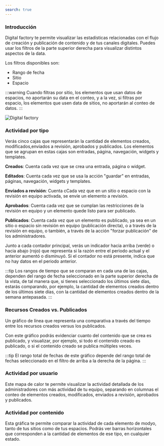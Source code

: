 ```yaml
---
search: true
---
```


### Introducción

Digital factory te permite visualizar las estadísticas relacionadas con el flujo de creación y publicación de contenido y de tus canales digitales. Puedes usar los filtros de la parte superior derecha para visualizar distintos aspectos de la data.

Los filtros disponibles son:

- Rango de fecha
- Sitio
- Espacio

:::warning
Cuando filtras por sitio, los elementos que usan datos de espacios, no aportarán su data en el conteo, y a la vez, si filtras por espacio, los elementos que usen data de sitios, no aportarán al conteo de datos.
:::

![Digital factory](/assets/img/platform/digital-factory.png)

### Actividad por tipo

Verás cinco cajas que representarán la cantidad de elementos creados, modificados,enviados a revisión, aprobados y publicados. Los elementos que se agrupan en estas cajas son entradas, página, navegación, widgets y templates.

**Creados**: Cuenta cada vez que se crea una entrada, página o widget.

**Editados**: Cuenta cada vez que se usa la acción "guardar" en entradas, páginas, navegación, widgets y templates.

**Enviados a revisión**: Cuenta cCada vez que en un sitio o espacio con la revisión en equipo activada, se envíe un elemento a revisión.

**Aprobados**: Cuenta cada vez que se cumplan las restricciones de la revisión en equipo y un elemento quede listo para ser publicado.

**Publicados**: Cuenta cada vez que un elemento es publicado, ya sea en un sitio o espacio sin revisión en equipo (publicación directa), o a través de la revisión en equipo, o también, a través de la acción "forzar publicación" de los administradores.

Junto a cada contador principal, verás un indicador hacia arriba (verde) o hacia abajo (rojo) que representa si la razón entre el periodo actual y el anterior aumentó o disminuyó. Si el contador no está presente, indica que no hay datos en el periodo anterior.

:::tip
Los rangos de tiempo que se comparan en cada una de las cajas, dependen del rango de fecha seleccionado en la parte superior derecha de la vista, de tal manera que, si tienes seleccionado los últimos siete días, estarás comparando, por ejemplo, la cantidad de elementos creados dentro de los últimos siete días, con la cantidad de elementos creados dentro de la semana antepasada.
:::

### Recursos Creados vs. Publicados

Un gráfico de línea que representa una comparativa a través del tiempo entre los recursos creados versus los publicados.

Con este gráfico podrás evidenciar cuanto del contenido que se crea es publicado, y visualizar, por ejemplo, si todo el contenido creado es publicado, o si el contenido creado se publica múltiples veces.

:::tip
El rango total de fechas de este gráfico depende del rango total de fechas seleccionado en el filtro de arriba a la derecha de la página.
:::

### Actividad por usuario

Este mapa de calor te permite visualizar la actividad detallada de los administradores con más actividad de tu equipo, separando en columnas el conteo de elementos creados, modificados, enviados a revisión, aprobados y publicados.

### Actividad por contenido

Esta gráfica te permite comparar la actividad de cada elemento de modyo, tanto de tus sitios como de tus espacios. Podrás ver barras horizontales que corresponden a la cantidad de elementos de ese tipo, en cualquier estado.
